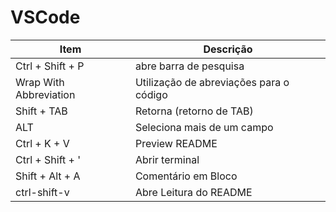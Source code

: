 # VSCode

Item | Descrição
-|-
Ctrl + Shift + P | abre barra de pesquisa
Wrap With Abbreviation | Utilização de abreviações para o código
Shift + TAB | Retorna (retorno de TAB)
ALT | Seleciona mais de um campo
Ctrl + K + V | Preview README
Ctrl + Shift + ' | Abrir terminal
Shift + Alt + A | Comentário em Bloco
ctrl-shift-v | Abre Leitura do README